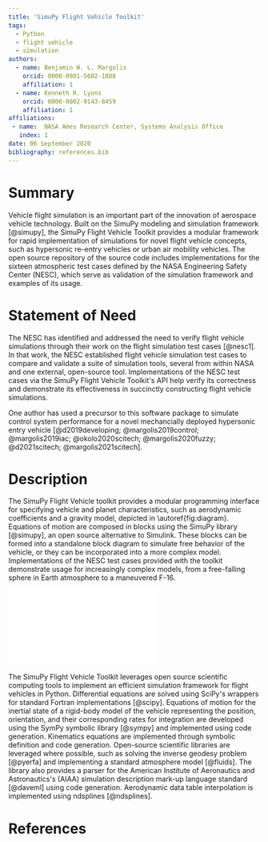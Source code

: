 ```yaml
---
title: 'SimuPy Flight Vehicle Toolkit'
tags:
  - Python
  - flight vehicle
  - simulation
authors:
  - name: Benjamin W. L. Margolis
    orcid: 0000-0001-5602-1888
    affiliation: 1
  - name: Kenneth R. Lyons
    orcid: 0000-0002-9143-8459
    affiliation: 1
affiliations:
 - name:  NASA Ames Research Center, Systems Analysis Office
   index: 1
date: 06 September 2020
bibliography: references.bib
---
```


# Summary

Vehicle flight simulation is an important part of the innovation of aerospace vehicle technology. Built on the SimuPy modeling and simulation framework [@simupy], the SimuPy Flight Vehicle Toolkit provides a modular framework for rapid implementation of simulations for novel flight vehicle concepts, such as hypersonic re-entry vehicles or urban air mobility vehicles. The open source repository of the source code includes implementations for the sixteen atmospheric test cases defined by the NASA Engineering Safety Center (NESC), which serve as validation of the simulation framework and examples of its usage.

# Statement of Need

The NESC has identified and addressed the need to verify flight vehicle simulations through their work on the flight simulation test cases [@nesc1]. In that work, the NESC established flight vehicle simulation test cases to compare and validate a suite of simulation tools, several from within NASA and one external, open-source tool. Implementations of the NESC test cases via the SimuPy Flight Vehicle Toolkit's API help verify its correctness and demonstrate its effectiveness in succinctly constructing flight vehicle simulations.

One author has used a precursor to this software package to simulate control system performance for a novel mechancially deployed hypersonic entry vehicle [@d2019developing; @margolis2019control; @margolis2019iac; @okolo2020scitech; @margolis2020fuzzy; @d2021scitech; @margolis2021scitech].

# Description

The SimuPy Flight Vehicle toolkit provides a modular programming interface for specifying vehicle and planet characteristics, such as aerodynamic coefficients and a gravity model, depicted in \autoref{fig:diagram}. Equations of motion are composed in blocks using the SimuPy library [@simupy], an open source alternative to Simulink. These blocks can be formed into a standalone block diagram to simulate free behavior of the vehicle, or they can be incorporated into a more complex model. Implementations of the NESC test cases provided with the toolkit demonstrate usage for increasingly complex models, from a free-falling sphere in Earth atmosphere to a maneuvered F-16.

![Simupy Flight Vehicle Toolkit architecture\label{fig:diagram}](simupy_flight_diagram.pdf)

The SimuPy Flight Vehicle Toolkit leverages open source scientific computing tools to implement an efficient simulation framework for flight vehicles in Python. Differential equations are solved using SciPy's wrappers for standard Fortran implementations [@scipy]. Equations of motion for the inertial state of a rigid-body model of the vehicle representing the position, orientation, and their corresponding rates for integration are developed using the SymPy symbolic library [@sympy] and implemented using code generation. Kinematics equations are implemented through symbolic definition and code generation. Open-source scientific libraries are leveraged where possible, such as solving the inverse geodesy problem [@pyerfa] and implementing a standard atmosphere model [@fluids]. The library also provides a parser for the American Institute of Aeronautics and Astronautics's (AIAA) simulation description mark-up language standard [@daveml] using code generation. Aerodynamic data table interpolation is implemented using ndsplines [@ndsplines].

# References
